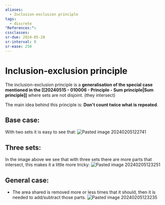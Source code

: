 ```yaml
---
aliases:
  - Inclusion-exclusion principle
tags:
  - discrete
"References:": 
cssclasses: 
sr-due: 2024-05-28
sr-interval: 9
sr-ease: 250
---
```

# Inclusion-exclusion principle
The inclusion-exclusion principle is a **generalisation of the special case mentioned in the [[20240515 - 010006 - Principle - Sum principle|Sum principle]]** where sets are not disjoint. (they intersect)

The main idea behind this principle is: **Don't count twice what is repeated**. 

## Base case:
With two sets it is easy to see that:
![Pasted image 20240205122741](../99%20-%20Meta/0.%20Attachments/Pasted%20image%2020240205122741.png)

## Three sets:
In the image above we see that with three sets there are more parts that intersect, this makes it a little more tricky:
![Pasted image 20240205123251](../99%20-%20Meta/0.%20Attachments/Pasted%20image%2020240205123251.png)

## General case:
+ The area shared is removed more or less times that it should, then it is needed to add/subtract those parts. 
![Pasted image 20240205123235](../99%20-%20Meta/0.%20Attachments/Pasted%20image%2020240205123235.png)

